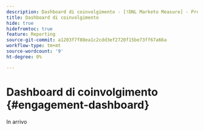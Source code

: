 ```yaml
---
description: Dashboard di coinvolgimento - [!DNL Marketo Measure] - Prodotto
title: Dashboard di coinvolgimento
hide: true
hidefromtoc: true
feature: Reporting
source-git-commit: a1203f7f88ea1c2cdd3ef2720f15be73ff67a66a
workflow-type: tm+mt
source-wordcount: '9'
ht-degree: 0%

---
```


# Dashboard di coinvolgimento {#engagement-dashboard}

In arrivo
